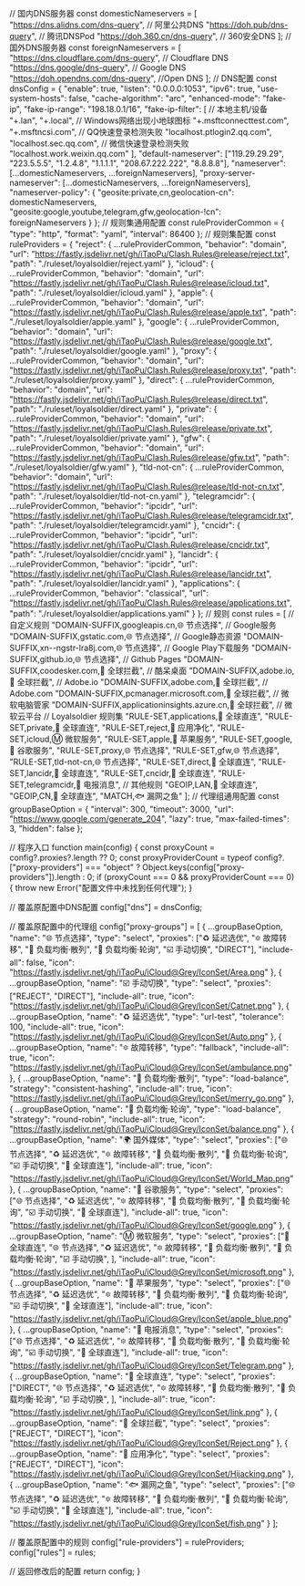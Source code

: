 // 国内DNS服务器
const domesticNameservers = [
  "https://dns.alidns.com/dns-query", // 阿里公共DNS
  "https://doh.pub/dns-query", // 腾讯DNSPod
  "https://doh.360.cn/dns-query", // 360安全DNS
];
// 国外DNS服务器
const foreignNameservers = [
  "https://dns.cloudflare.com/dns-query", // Cloudflare DNS
  "https://dns.google/dns-query", // Google DNS
  "https://doh.opendns.com/dns-query", //Open DNS
];
// DNS配置
const dnsConfig = {
  "enable": true,
  "listen": "0.0.0.0:1053",
  "ipv6": true,
  "use-system-hosts": false,
  "cache-algorithm": "arc",
  "enhanced-mode": "fake-ip",
  "fake-ip-range": "198.18.0.1/16",
  "fake-ip-filter": [
    // 本地主机/设备
    "+.lan",
    "+.local",
    // Windows网络出现小地球图标
    "+.msftconnecttest.com",
    "+.msftncsi.com",
    // QQ快速登录检测失败
    "localhost.ptlogin2.qq.com",
    "localhost.sec.qq.com",
    // 微信快速登录检测失败
    "localhost.work.weixin.qq.com"
  ],
  "default-nameserver": ["119.29.29.29", "223.5.5.5", "1.2.4.8", "1.1.1.1", "208.67.222.222", "8.8.8.8"],
  "nameserver": [...domesticNameservers, ...foreignNameservers],
  "proxy-server-nameserver": [...domesticNameservers, ...foreignNameservers],
  "nameserver-policy": {
    "geosite:private,cn,geolocation-cn": domesticNameservers,
    "geosite:google,youtube,telegram,gfw,geolocation-!cn": foreignNameservers
  }
};
// 规则集通用配置
const ruleProviderCommon = {
  "type": "http",
  "format": "yaml",
  "interval": 86400
};
// 规则集配置
const ruleProviders = {
  "reject": {
    ...ruleProviderCommon,
    "behavior": "domain",
    "url": "https://fastly.jsdelivr.net/gh/iTaoPu/Clash.Rules@release/reject.txt",
    "path": "./ruleset/loyalsoldier/reject.yaml"
  },
  "icloud": {
    ...ruleProviderCommon,
    "behavior": "domain",
    "url": "https://fastly.jsdelivr.net/gh/iTaoPu/Clash.Rules@release/icloud.txt",
    "path": "./ruleset/loyalsoldier/icloud.yaml"
  },
  "apple": {
    ...ruleProviderCommon,
    "behavior": "domain",
    "url": "https://fastly.jsdelivr.net/gh/iTaoPu/Clash.Rules@release/apple.txt",
    "path": "./ruleset/loyalsoldier/apple.yaml"
  },
  "google": {
    ...ruleProviderCommon,
    "behavior": "domain",
    "url": "https://fastly.jsdelivr.net/gh/iTaoPu/Clash.Rules@release/google.txt",
    "path": "./ruleset/loyalsoldier/google.yaml"
  },
  "proxy": {
    ...ruleProviderCommon,
    "behavior": "domain",
    "url": "https://fastly.jsdelivr.net/gh/iTaoPu/Clash.Rules@release/proxy.txt",
    "path": "./ruleset/loyalsoldier/proxy.yaml"
  },
  "direct": {
    ...ruleProviderCommon,
    "behavior": "domain",
    "url": "https://fastly.jsdelivr.net/gh/iTaoPu/Clash.Rules@release/direct.txt",
    "path": "./ruleset/loyalsoldier/direct.yaml"
  },
  "private": {
    ...ruleProviderCommon,
    "behavior": "domain",
    "url": "https://fastly.jsdelivr.net/gh/iTaoPu/Clash.Rules@release/private.txt",
    "path": "./ruleset/loyalsoldier/private.yaml"
  },
  "gfw": {
    ...ruleProviderCommon,
    "behavior": "domain",
    "url": "https://fastly.jsdelivr.net/gh/iTaoPu/Clash.Rules@release/gfw.txt",
    "path": "./ruleset/loyalsoldier/gfw.yaml"
  },
  "tld-not-cn": {
    ...ruleProviderCommon,
    "behavior": "domain",
    "url": "https://fastly.jsdelivr.net/gh/iTaoPu/Clash.Rules@release/tld-not-cn.txt",
    "path": "./ruleset/loyalsoldier/tld-not-cn.yaml"
  },
  "telegramcidr": {
    ...ruleProviderCommon,
    "behavior": "ipcidr",
    "url": "https://fastly.jsdelivr.net/gh/iTaoPu/Clash.Rules@release/telegramcidr.txt",
    "path": "./ruleset/loyalsoldier/telegramcidr.yaml"
  },
  "cncidr": {
    ...ruleProviderCommon,
    "behavior": "ipcidr",
    "url": "https://fastly.jsdelivr.net/gh/iTaoPu/Clash.Rules@release/cncidr.txt",
    "path": "./ruleset/loyalsoldier/cncidr.yaml"
  },
  "lancidr": {
    ...ruleProviderCommon,
    "behavior": "ipcidr",
    "url": "https://fastly.jsdelivr.net/gh/iTaoPu/Clash.Rules@release/lancidr.txt",
    "path": "./ruleset/loyalsoldier/lancidr.yaml"
  },
  "applications": {
    ...ruleProviderCommon,
    "behavior": "classical",
    "url": "https://fastly.jsdelivr.net/gh/iTaoPu/Clash.Rules@release/applications.txt",
    "path": "./ruleset/loyalsoldier/applications.yaml"
  }
};
// 规则
const rules = [
  // 自定义规则
  "DOMAIN-SUFFIX,googleapis.cn,🌐 节点选择", // Google服务
  "DOMAIN-SUFFIX,gstatic.com,🌐 节点选择", // Google静态资源
  "DOMAIN-SUFFIX,xn--ngstr-lra8j.com,🌐 节点选择", // Google Play下载服务
  "DOMAIN-SUFFIX,github.io,🌐 节点选择", // Github Pages
  "DOMAIN-SUFFIX,coodesker.com,🛑 全球拦截", // 酷呆桌面
  "DOMAIN-SUFFIX,adobe.io,🛑 全球拦截", // Adobe.io
  "DOMAIN-SUFFIX,adobe.com,🛑 全球拦截", // Adobe.com
  "DOMAIN-SUFFIX,pcmanager.microsoft.com,🛑 全球拦截", // 微软电脑管家
  "DOMAIN-SUFFIX,applicationinsights.azure.cn,🛑 全球拦截", // 微软云平台
  // Loyalsoldier 规则集
  "RULE-SET,applications,🎯 全球直连",
  "RULE-SET,private,🎯 全球直连",
  "RULE-SET,reject,🍃 应用净化",
  "RULE-SET,icloud,Ⓜ️ 微软服务",
  "RULE-SET,apple,🍎 苹果服务",
  "RULE-SET,google,📢 谷歌服务",
  "RULE-SET,proxy,🌐 节点选择",
  "RULE-SET,gfw,🌐 节点选择",
  "RULE-SET,tld-not-cn,🌐 节点选择",
  "RULE-SET,direct,🎯 全球直连",
  "RULE-SET,lancidr,🎯 全球直连",
  "RULE-SET,cncidr,🎯 全球直连",
  "RULE-SET,telegramcidr,📲 电报消息",
  // 其他规则
  "GEOIP,LAN,🎯 全球直连",
  "GEOIP,CN,🎯 全球直连",
  "MATCH,🐟 漏网之鱼"
];
// 代理组通用配置
const groupBaseOption = {
  "interval": 300,
  "timeout": 3000,
  "url": "https://www.google.com/generate_204",
  "lazy": true,
  "max-failed-times": 3,
  "hidden": false
};

// 程序入口
function main(config) {
  const proxyCount = config?.proxies?.length ?? 0;
  const proxyProviderCount =
    typeof config?.["proxy-providers"] === "object" ? Object.keys(config["proxy-providers"]).length : 0;
  if (proxyCount === 0 && proxyProviderCount === 0) {
    throw new Error("配置文件中未找到任何代理");
  }

  // 覆盖原配置中DNS配置
  config["dns"] = dnsConfig;

  // 覆盖原配置中的代理组
  config["proxy-groups"] = [
    {
      ...groupBaseOption,
      "name": "🌐 节点选择",
      "type": "select",
      "proxies": ["♻️ 延迟选优", "🔯 故障转移", "🔮 负载均衡·散列", "🔮 负载均衡·轮询", "☑️ 手动切换", "DIRECT"],
      "include-all": false,
      "icon": "https://fastly.jsdelivr.net/gh/iTaoPu/iCloud@Grey/IconSet/Area.png"
    },
    {
      ...groupBaseOption,
      "name": "☑️ 手动切换",
      "type": "select",
      "proxies": ["REJECT", "DIRECT"],
      "include-all": true,
      "icon": "https://fastly.jsdelivr.net/gh/iTaoPu/iCloud@Grey/IconSet/Catnet.png"
    },
    {
      ...groupBaseOption,
      "name": "♻️ 延迟选优",
      "type": "url-test",
      "tolerance": 100,
      "include-all": true,
      "icon": "https://fastly.jsdelivr.net/gh/iTaoPu/iCloud@Grey/IconSet/Auto.png"
    },
    {
      ...groupBaseOption,
      "name": "🔯 故障转移",
      "type": "fallback",
      "include-all": true,
      "icon": "https://fastly.jsdelivr.net/gh/iTaoPu/iCloud@Grey/IconSet/ambulance.png"
    },
    {
      ...groupBaseOption,
      "name": "🔮 负载均衡·散列",
      "type": "load-balance",
      "strategy": "consistent-hashing",
      "include-all": true,
      "icon": "https://fastly.jsdelivr.net/gh/iTaoPu/iCloud@Grey/IconSet/merry_go.png"
    },
    {
      ...groupBaseOption,
      "name": "🔮 负载均衡·轮询",
      "type": "load-balance",
      "strategy": "round-robin",
      "include-all": true,
      "icon": "https://fastly.jsdelivr.net/gh/iTaoPu/iCloud@Grey/IconSet/balance.png"
    },
    {
      ...groupBaseOption,
      "name": "🌍 国外媒体",
      "type": "select",
      "proxies": ["🌐 节点选择", "♻️ 延迟选优", "🔯 故障转移", "🔮 负载均衡·散列", "🔮 负载均衡·轮询", "☑️ 手动切换", "🎯 全球直连"],
      "include-all": true,
      "icon": "https://fastly.jsdelivr.net/gh/iTaoPu/iCloud@Grey/IconSet/World_Map.png"
    },
    {
      ...groupBaseOption,
      "name": "📢 谷歌服务",
      "type": "select",
      "proxies": ["🌐 节点选择", "♻️ 延迟选优", "🔯 故障转移", "🔮 负载均衡·散列", "🔮 负载均衡·轮询", "☑️ 手动切换", "🎯 全球直连"],
      "include-all": true,
      "icon": "https://fastly.jsdelivr.net/gh/iTaoPu/iCloud@Grey/IconSet/google.png"
    },
    {
      ...groupBaseOption,
      "name": "Ⓜ️ 微软服务",
      "type": "select",
      "proxies": ["🎯 全球直连", "🌐 节点选择", "♻️ 延迟选优", "🔯 故障转移", "🔮 负载均衡·散列", "🔮 负载均衡·轮询", "☑️ 手动切换", ],
      "include-all": true,
      "icon": "https://fastly.jsdelivr.net/gh/iTaoPu/iCloud@Grey/IconSet/microsoft.png"
    },
    {
      ...groupBaseOption,
      "name": "🍎 苹果服务",
      "type": "select",
      "proxies": ["🌐 节点选择", "♻️ 延迟选优", "🔯 故障转移", "🔮 负载均衡·散列", "🔮 负载均衡·轮询", "☑️ 手动切换", "🎯 全球直连"],
      "include-all": true,
      "icon": "https://fastly.jsdelivr.net/gh/iTaoPu/iCloud@Grey/IconSet/apple_blue.png"
    },
    {
      ...groupBaseOption,
      "name": "📲 电报消息",
      "type": "select",
      "proxies": ["🌐 节点选择", "♻️ 延迟选优", "🔯 故障转移", "🔮 负载均衡·散列", "🔮 负载均衡·轮询", "☑️ 手动切换", "🎯 全球直连"],
      "include-all": true,
      "icon": "https://fastly.jsdelivr.net/gh/iTaoPu/iCloud@Grey/IconSet/Telegram.png"
    },
    {
      ...groupBaseOption,
      "name": "🎯 全球直连",
      "type": "select",
      "proxies": ["DIRECT", "🌐 节点选择", "♻️ 延迟选优", "🔯 故障转移", "🔮 负载均衡·散列", "🔮 负载均衡·轮询", "☑️ 手动切换", ],
      "include-all": true,
      "icon": "https://fastly.jsdelivr.net/gh/iTaoPu/iCloud@Grey/IconSet/link.png"
    },
    {
      ...groupBaseOption,
      "name": "🛑 全球拦截",
      "type": "select",
      "proxies": ["REJECT", "DIRECT"],
      "icon": "https://fastly.jsdelivr.net/gh/iTaoPu/iCloud@Grey/IconSet/Reject.png"
    },
    {
      ...groupBaseOption,
      "name": "🍃 应用净化",
      "type": "select",
      "proxies": ["REJECT", "DIRECT"],
      "icon": "https://fastly.jsdelivr.net/gh/iTaoPu/iCloud@Grey/IconSet/Hijacking.png"
    },
    {
      ...groupBaseOption,
      "name": "🐟 漏网之鱼",
      "type": "select",
      "proxies": ["🌐 节点选择", "♻️ 延迟选优", "🔯 故障转移", "🔮 负载均衡·散列", "🔮 负载均衡·轮询", "☑️ 手动切换", "🎯 全球直连"],
      "include-all": true,
      "icon": "https://fastly.jsdelivr.net/gh/iTaoPu/iCloud@Grey/IconSet/fish.png"
    }
  ];

  // 覆盖原配置中的规则
  config["rule-providers"] = ruleProviders;
  config["rules"] = rules;

  // 返回修改后的配置
  return config;
}
